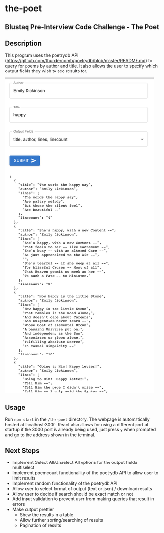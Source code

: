 # the-poet
Blustaq Pre-Interview Code Challenge - The Poet
---

## Description
This program uses the poetrydb API (https://github.com/thundercomb/poetrydb/blob/master/README.md) to query for poems by author and title. It also allows the user to specify which output fields they wish to see results for.


![Query Screenshot](poet.png)


## Usage
Run `npm start` in the `/the-poet` directory. 
The webpage is automatically hosted at localhost:3000. React also allows for using a different port at startup if the 3000 port is already being used, just press `y` when prompted and go to the address shown in the terminal.


## Next Steps
- Implement Select All/Unselect All options for the output fields multiselect
- Implement poemcount functionaliity of the poetrydb API to allow user to limit results
- Implement random functionality of the poetrydb API
- Allow user to select format of output (text or json) / download results
- Allow user to decide if search should be exact match or not
- Add input validation to prevent user from making queries that result in errors
- Make output prettier
    - Show the results in a table
    - Allow further sorting/searching of results
    - Pagination of results